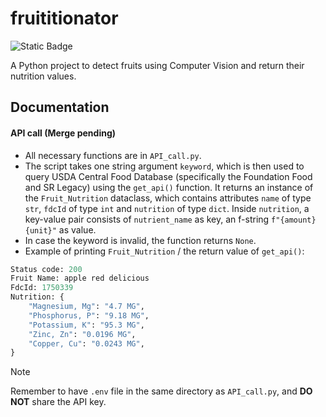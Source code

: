 # fruititionator
![Static Badge](https://img.shields.io/badge/Python-3.8.5-blue?style=flat&logo=Python&logoColor=white)

A Python project to detect fruits using Computer Vision and return their nutrition values.

## Documentation
#### API call (Merge pending)
- All necessary functions are in `API_call.py`.
- The script takes one string argument `keyword`, which is then used to query USDA Central Food Database (specifically the Foundation Food and SR Legacy) using the `get_api()` function. It returns an instance of the `Fruit_Nutrition` dataclass, which contains attributes `name` of type `str`, `fdcId` of type `int` and `nutrition` of type `dict`. Inside `nutrition`, a key-value pair consists of `nutrient_name` as key, an f-string `f"{amount} {unit}"` as value.
- In case the keyword is invalid, the function returns `None`.
- Example of printing `Fruit_Nutrition` / the return value of `get_api()`:
```Python
Status code: 200
Fruit Name: apple red delicious
FdcId: 1750339
Nutrition: {
    "Magnesium, Mg": "4.7 MG",
    "Phosphorus, P": "9.18 MG",
    "Potassium, K": "95.3 MG",
    "Zinc, Zn": "0.0196 MG",
    "Copper, Cu": "0.0243 MG",
}
```
> [!NOTE]
> Remember to have `.env` file in the same directory as `API_call.py`, and **DO NOT** share the API key.


